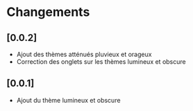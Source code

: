 # Changements


## [0.0.2]

- Ajout des thèmes atténués pluvieux et orageux
- Correction des onglets sur les thèmes lumineux et obscure

## [0.0.1]

- Ajout du thème lumineux et obscure
